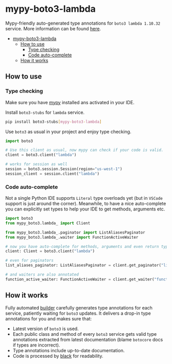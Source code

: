 # mypy-boto3-lambda

Mypy-friendly auto-generated type annotations for `boto3 lambda 1.10.32` service.
More information can be found [here](https://github.com/vemel/mypy_boto3).

- [mypy-boto3-lambda](#mypy-boto3-lambda)
  - [How to use](#how-to-use)
    - [Type checking](#type-checking)
    - [Code auto-complete](#code-auto-complete)
  - [How it works](#how-it-works)

## How to use

### Type checking

Make sure you have [mypy](https://github.com/python/mypy) installed ans activated in your IDE.

Install `boto3-stubs` for `lambda` service.

```bash
pip install boto3-stubs[mypy-boto3-lambda]
```

Use `boto3` as usual in your project and enjoy type checking.

```python
import boto3

# Use this client as usual, now mypy can check if your code is valid.
client = boto3.client("lambda")

# works for session as well
session = boto3.session.Session(region="us-west-1")
session_client = session.client("lambda")

```

### Code auto-complete

Not a single Python IDE supports `Literal` type overloads yet (but in `VSCode` support is just around the corner).
Meanwhile, to have a nice auto-complete you can explicitly set types to help your IDE to get methods, arguments etc.

```python
import boto3
from mypy_boto3.lambda_ import Client

from mypy_boto3.lambda_.paginator import ListAliasesPaginator
from mypy_boto3.lambda_.waiter import FunctionActiveWaiter

# now you have auto-complete for methods, arguments and even return types
client: Client = boto3.client("lambda")

# even for paginators
list_aliases_paginator: ListAliasesPaginator = client.get_paginator("list_aliases")

# and waiters are also annotated
function_active_waiter: FunctionActiveWaiter = client.get_waiter("function_active")
```

## How it works

Fully automated [builder](https://github.com/vemel/mypy_boto3) carefully generates
type annotations for each service, patiently waiting for `boto3` updates. It delivers
a drop-in type annotations for you and makes sure that:

- Latest version of `boto3` is used.
- Each public class and method of every `boto3` service gets valid type annotations
  extracted from latest documentation (blame `botocore` docs if types are incorrect).
- Type annotations include up-to-date documentation.
- Code is processed by [black](https://github.com/psf/black) for readability.